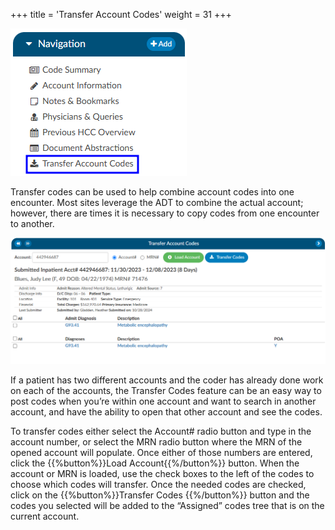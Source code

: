 +++
title = 'Transfer Account Codes'
weight = 31
+++

![Transfer Account Codes](TransferAccountCodes.png)

Transfer codes can be used to help combine account codes into one encounter. Most sites leverage the ADT to combine the actual account; however, there are times it is necessary to copy codes from one encounter to another.

![Transfer Account Codes Viewer](TransferCodes.png)

If a patient has two different accounts and the coder has already done work on each of the accounts, the Transfer Codes feature can be an easy way to post codes  when you’re within one account and want to search in another account, and have the ability to open that other account and see the codes. 

To transfer codes either select the Account# radio button and type in the account number, or select the MRN radio button where the MRN of the opened account will populate. Once either of those numbers are entered, click the {{%button%}}Load Account{{%/button%}} button.  When the account or MRN is loaded, use the check boxes to the left of the codes to choose which codes will transfer. Once the needed codes are checked, click on the {{%button%}}Transfer Codes {{%/button%}} button and the codes you selected will be added to the “Assigned” codes tree that is on the current account.